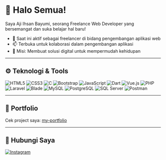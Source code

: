 # 👋 Halo Semua!

Saya Aji Ihsan Bayumi, seorang Freelance Web Developer yang bersemangat dan suka belajar hal baru!

- 💼 Saat ini aktif sebagai freelancer di bidang pengembangan aplikasi web
- 📫 Terbuka untuk kolaborasi dalam pengembangan aplikasi
- 🚀 Misi: Membuat solusi digital untuk mempermudah kehidupan

---

## ⚙️ Teknologi & Tools

![HTML5](https://img.shields.io/badge/-HTML5-E34F26?logo=html5&logoColor=white)
![CSS3](https://img.shields.io/badge/-CSS3-1572B6?logo=css3&logoColor=white)
![C](https://img.shields.io/badge/-C-00599C?logo=c&logoColor=white)
![Bootstrap](https://img.shields.io/badge/-Bootstrap-7952B3?logo=bootstrap&logoColor=white)
![JavaScript](https://img.shields.io/badge/-JavaScript-F7DF1E?logo=javascript&logoColor=black)
![Dart](https://img.shields.io/badge/-Dart-0175C2?logo=dart&logoColor=white)
![Vue.js](https://img.shields.io/badge/-Vue.js-4FC08D?logo=vue.js&logoColor=white)
![PHP](https://img.shields.io/badge/-PHP-777BB4?logo=php&logoColor=white)
![Laravel](https://img.shields.io/badge/-Laravel-FF2D20?logo=laravel&logoColor=white)
![Blade](https://img.shields.io/badge/-Blade-f24e1e?logo=laravel&logoColor=white)
![MySQL](https://img.shields.io/badge/-MySQL-4479A1?logo=mysql&logoColor=white)
![PostgreSQL](https://img.shields.io/badge/-PostgreSQL-336791?logo=postgresql&logoColor=white)
![SQL Server](https://img.shields.io/badge/-SQL%20Server-CC2927?logo=microsoft-sql-server&logoColor=white)
![Postman](https://img.shields.io/badge/-Postman-FF6C37?logo=postman&logoColor=white)

---

## 📁 Portfolio

Cek project saya: [my-portfolio](https://github.com/AjihIsan/my-portfolio)

---

## 📱 Hubungi Saya

[![Instagram](https://img.shields.io/badge/-Instagram-E4405F?logo=instagram&logoColor=white)](https://www.instagram.com/ihsannnn______?igsh=bGczNWNyMWt1M3d5)
